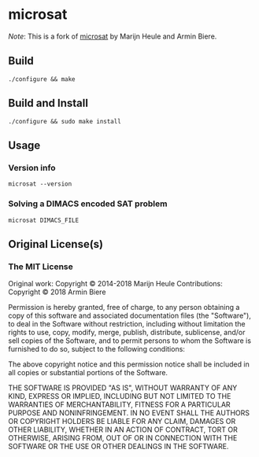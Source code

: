 # microsat

*Note*: This is a fork of [microsat](https://github.com/marijnheule/microsat) by Marijn Heule and Armin Biere.

## Build

	./configure && make

## Build and Install

	./configure && sudo make install

## Usage
### Version info

	microsat --version

### Solving a DIMACS encoded SAT problem
	microsat DIMACS_FILE

## Original License(s)
### The MIT License

Original work: Copyright © 2014-2018 Marijn Heule
Contributions: Copyright © 2018 Armin Biere

Permission is hereby granted, free of charge, to any person obtaining a copy
of this software and associated documentation files (the "Software"), to deal
in the Software without restriction, including without limitation the rights
to use, copy, modify, merge, publish, distribute, sublicense, and/or sell
copies of the Software, and to permit persons to whom the Software is
furnished to do so, subject to the following conditions:

The above copyright notice and this permission notice shall be included in all
copies or substantial portions of the Software.

THE SOFTWARE IS PROVIDED "AS IS", WITHOUT WARRANTY OF ANY KIND, EXPRESS OR
IMPLIED, INCLUDING BUT NOT LIMITED TO THE WARRANTIES OF MERCHANTABILITY,
FITNESS FOR A PARTICULAR PURPOSE AND NONINFRINGEMENT. IN NO EVENT SHALL THE
AUTHORS OR COPYRIGHT HOLDERS BE LIABLE FOR ANY CLAIM, DAMAGES OR OTHER
LIABILITY, WHETHER IN AN ACTION OF CONTRACT, TORT OR OTHERWISE, ARISING FROM,
OUT OF OR IN CONNECTION WITH THE SOFTWARE OR THE USE OR OTHER DEALINGS IN THE
SOFTWARE.
